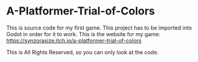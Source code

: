 # A-Platformer-Trial-of-Colors
This is source code for my first game. This project has to be imported into Godot in order for it to work. This is the website for my game:
https://synzorasize.itch.io/a-platformer-trial-of-colors

This is All Rights Reserved, so you can only look at the code.
